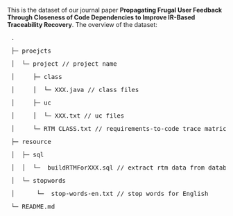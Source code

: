 This is the dataset of our journal paper 
**Propagating Frugal User Feedback Through Closeness of Code Dependencies to Improve IR-Based Traceability Recovery**.
The overview of the dataset:
<pre> . </pre>
<pre> ├─ proejcts </pre>
<pre> │  └─ project // project name </pre>
<pre> │  	├─ class </pre> 
<pre> │  	│  └─ XXX.java // class files </pre>
<pre> │  	├─ uc  </pre>
<pre> │  	│  └─ XXX.txt // uc files  </pre>
<pre> │  	└─ RTM_CLASS.txt // requirements-to-code trace matrices  </pre>
<pre> ├─ resource  </pre>
<pre> │  ├─ sql </pre>
<pre> │  │	└─  buildRTMForXXX.sql // extract rtm data from database </pre>
<pre> │  └─ stopwords </pre>
<pre> │  	 └─  stop-words-en.txt // stop words for English </pre>
<pre> └─ README.md 

